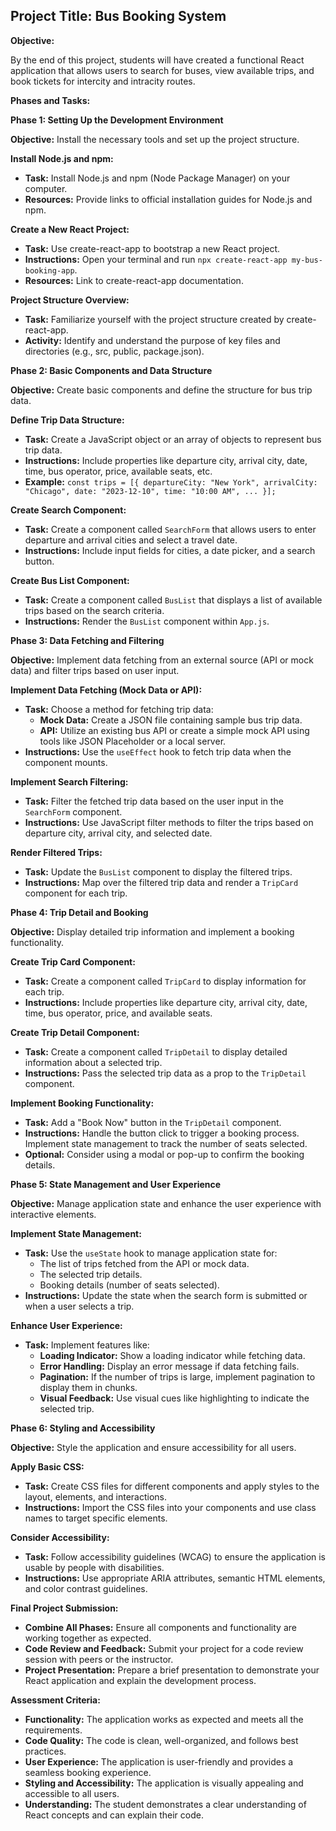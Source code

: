 ## Project Title: Bus Booking System

**Objective:**

By the end of this project, students will have created a functional React application that allows users to search for buses, view available trips, and book tickets for intercity and intracity routes.

**Phases and Tasks:**

**Phase 1: Setting Up the Development Environment**

**Objective:** Install the necessary tools and set up the project structure.

**Install Node.js and npm:**

* **Task:** Install Node.js and npm (Node Package Manager) on your computer.
* **Resources:** Provide links to official installation guides for Node.js and npm.

**Create a New React Project:**

* **Task:** Use create-react-app to bootstrap a new React project.
* **Instructions:** Open your terminal and run `npx create-react-app my-bus-booking-app`.
* **Resources:** Link to create-react-app documentation.

**Project Structure Overview:**

* **Task:** Familiarize yourself with the project structure created by create-react-app.
* **Activity:** Identify and understand the purpose of key files and directories (e.g., src, public, package.json).

**Phase 2: Basic Components and Data Structure**

**Objective:** Create basic components and define the structure for bus trip data.

**Define Trip Data Structure:**

* **Task:** Create a JavaScript object or an array of objects to represent bus trip data.
* **Instructions:**  Include properties like departure city, arrival city, date, time, bus operator, price, available seats, etc.
* **Example:** `const trips = [{ departureCity: "New York", arrivalCity: "Chicago", date: "2023-12-10", time: "10:00 AM", ... }];`

**Create Search Component:**

* **Task:** Create a component called `SearchForm` that allows users to enter departure and arrival cities and select a travel date.
* **Instructions:** Include input fields for cities, a date picker, and a search button.

**Create Bus List Component:**

* **Task:** Create a component called `BusList` that displays a list of available trips based on the search criteria.
* **Instructions:** Render the `BusList` component within `App.js`.

**Phase 3: Data Fetching and Filtering**

**Objective:** Implement data fetching from an external source (API or mock data) and filter trips based on user input.

**Implement Data Fetching (Mock Data or API):**

* **Task:** Choose a method for fetching trip data:
    * **Mock Data:** Create a JSON file containing sample bus trip data.
    * **API:** Utilize an existing bus API or create a simple mock API using tools like JSON Placeholder or a local server.
* **Instructions:** Use the `useEffect` hook to fetch trip data when the component mounts.

**Implement Search Filtering:**

* **Task:** Filter the fetched trip data based on the user input in the `SearchForm` component.
* **Instructions:** Use JavaScript filter methods to filter the trips based on departure city, arrival city, and selected date.

**Render Filtered Trips:**

* **Task:** Update the `BusList` component to display the filtered trips.
* **Instructions:** Map over the filtered trip data and render a `TripCard` component for each trip.

**Phase 4: Trip Detail and Booking**

**Objective:** Display detailed trip information and implement a booking functionality.

**Create Trip Card Component:**

* **Task:** Create a component called `TripCard` to display information for each trip.
* **Instructions:** Include properties like departure city, arrival city, date, time, bus operator, price, and available seats.

**Create Trip Detail Component:**

* **Task:** Create a component called `TripDetail` to display detailed information about a selected trip.
* **Instructions:** Pass the selected trip data as a prop to the `TripDetail` component.

**Implement Booking Functionality:**

* **Task:** Add a "Book Now" button in the `TripDetail` component.
* **Instructions:** Handle the button click to trigger a booking process. Implement state management to track the number of seats selected.
* **Optional:**  Consider using a modal or pop-up to confirm the booking details.

**Phase 5: State Management and User Experience**

**Objective:** Manage application state and enhance the user experience with interactive elements.

**Implement State Management:**

* **Task:** Use the `useState` hook to manage application state for:
    * The list of trips fetched from the API or mock data.
    * The selected trip details.
    * Booking details (number of seats selected).
* **Instructions:** Update the state when the search form is submitted or when a user selects a trip.

**Enhance User Experience:**

* **Task:** Implement features like:
    * **Loading Indicator:** Show a loading indicator while fetching data.
    * **Error Handling:** Display an error message if data fetching fails.
    * **Pagination:** If the number of trips is large, implement pagination to display them in chunks.
    * **Visual Feedback:** Use visual cues like highlighting to indicate the selected trip.

**Phase 6: Styling and Accessibility**

**Objective:** Style the application and ensure accessibility for all users.

**Apply Basic CSS:**

* **Task:** Create CSS files for different components and apply styles to the layout, elements, and interactions.
* **Instructions:** Import the CSS files into your components and use class names to target specific elements.

**Consider Accessibility:**

* **Task:** Follow accessibility guidelines (WCAG) to ensure the application is usable by people with disabilities.
* **Instructions:** Use appropriate ARIA attributes, semantic HTML elements, and color contrast guidelines.

**Final Project Submission:**

* **Combine All Phases:** Ensure all components and functionality are working together as expected.
* **Code Review and Feedback:** Submit your project for a code review session with peers or the instructor.
* **Project Presentation:** Prepare a brief presentation to demonstrate your React application and explain the development process.

**Assessment Criteria:**

* **Functionality:** The application works as expected and meets all the requirements.
* **Code Quality:** The code is clean, well-organized, and follows best practices.
* **User Experience:** The application is user-friendly and provides a seamless booking experience.
* **Styling and Accessibility:** The application is visually appealing and accessible to all users.
* **Understanding:** The student demonstrates a clear understanding of React concepts and can explain their code.
